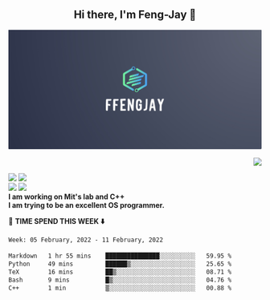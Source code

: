 <h2 align="center"> Hi there, I'm Feng-Jay 👋 </h2>  

![](https://github.com/Feng-Jay/DataStruct/blob/master/Image/1.png)  

<img align="right" src="https://github-readme-stats.vercel.app/api?username=Feng-Jay&show_icons=true&icon_color=CE1D2D&text_color=718096&bg_color=ffffff&hide_title=true" />


&emsp;

![](https://visitor-badge.glitch.me/badge?page_id=Feng-Jay.readme)
![](https://img.shields.io/badge/Concentrate-Cpp-blue)  
![](https://img.shields.io/badge/Rust-primer-orange)
![](https://img.shields.io/badge/Target-OS-9cf)  
**I am working on Mit's lab and C++**  
**I am trying to be an excellent OS programmer.**  


📘 **TIME SPEND THIS WEEK ⬇️**
<!--START_SECTION:waka-->
```text
Week: 05 February, 2022 - 11 February, 2022

Markdown   1 hr 55 mins    ███████████████░░░░░░░░░░   59.95 % 
Python     49 mins         ██████▒░░░░░░░░░░░░░░░░░░   25.65 % 
TeX        16 mins         ██▒░░░░░░░░░░░░░░░░░░░░░░   08.71 % 
Bash       9 mins          █▒░░░░░░░░░░░░░░░░░░░░░░░   04.76 % 
C++        1 min           ▒░░░░░░░░░░░░░░░░░░░░░░░░   00.88 % 
```
<!--END_SECTION:waka-->
